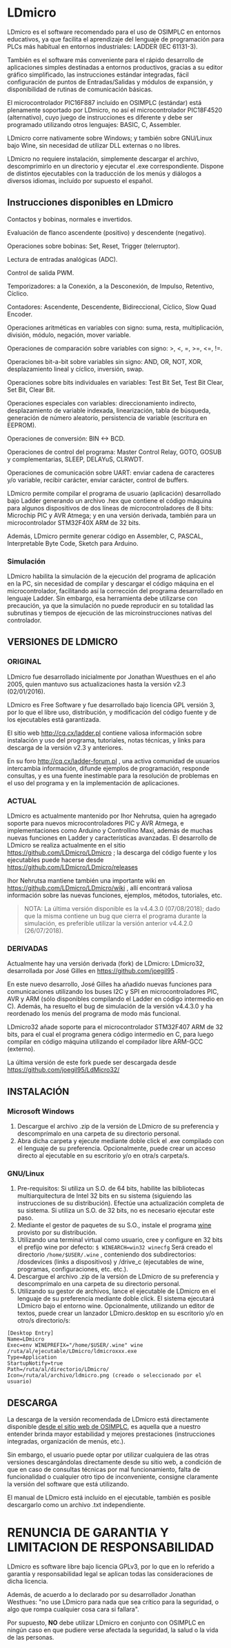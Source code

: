 # LDmicro

LDmicro es el software recomendado para el uso de OSIMPLC en entornos educativos, ya que
facilita el aprendizaje del lenguaje de programación para PLCs más habitual en entornos
industriales: LADDER (IEC 61131-3).

También es el software más conveniente para el rápido desarrollo de aplicaciones simples
destinadas a entornos productivos, gracias a su editor gráfico simplificado, las instrucciones
estándar integradas, fácil configuración de puntos de Entradas/Salidas y módulos de
expansión, y disponibilidad de rutinas de comunicación básicas.

El microcontrolador PIC16F887 incluído en OSIMPLC (estándar) está plenamente soportado
por LDmicro, no así el microcontrolador PIC18F4520 (alternativo), cuyo juego de instrucciones
es diferente y debe ser programado utilizando otros lenguajes: BASIC, C, Assembler.

LDmicro corre nativamente sobre Windows; y también sobre GNU/Linux bajo Wine, sin
necesidad de utilizar DLL externas o no libres.

LDmicro no requiere instalación, simplemente descargar el archivo, descomprimirlo en un
directorio y ejecutar el .exe correspondiente. Dispone de distintos ejecutables con la traducción
de los menús y diálogos a diversos idiomas, incluído por supuesto el español.

## Instrucciones disponibles en LDmicro

Contactos y bobinas, normales e invertidos.

Evaluación de flanco ascendente (positivo) y descendente (negativo).

Operaciones sobre bobinas: Set, Reset, Trigger (telerruptor).

Lectura de entradas analógicas (ADC).

Control de salida PWM.

Temporizadores: a la Conexión, a la Desconexión, de Impulso, Retentivo, Cíclico.

Contadores: Ascendente, Descendente, Bidireccional, Cíclico, Slow Quad Encoder.

Operaciones aritméticas en variables con signo: suma, resta, multiplicación, división,
módulo, negación, mover variable.

Operaciones de comparación sobre variables con signo: >, <, =, >=, <=, !=.

Operaciones bit-a-bit sobre variables sin signo: AND, OR, NOT, XOR, desplazamiento
lineal y cíclico, inversión, swap.

Operaciones sobre bits individuales en variables: Test Bit Set, Test Bit Clear, Set Bit,
Clear Bit.

Operaciones especiales con variables: direccionamiento indirecto, desplazamiento de
variable indexada, linearización, tabla de búsqueda, generación de número aleatorio,
persistencia de variable (escritura en EEPROM).

Operaciones de conversión: BIN <-> BCD.

Operaciones de control del programa: Master Control Relay, GOTO, GOSUB y
complementarias, SLEEP, DELAYuS, CLRWDT.

Operaciones de comunicación sobre UART: enviar cadena de caracteres y/o variable,
recibir carácter, enviar carácter, control de buffers.

LDmicro permite compilar el programa de usuario (aplicación) desarrollado bajo Ladder
generando un archivo .hex que contiene el código máquina para algunos dispositivos de dos
líneas de microcontroladores de 8 bits: Microchip PIC y AVR Atmega; y en una versión
derivada, también para un microcontrolador STM32F40X ARM de 32 bits.

Además, LDmicro permite generar código en Assembler, C, PASCAL, Interpretable Byte Code,
Sketch para Arduino.

### Simulación

LDmicro habilita la simulación de la ejecución del programa de aplicación en la PC, sin
necesidad de compilar y descargar el código máquina en el microcontrolador, facilitando así la
corrección del programa desarrollado en lenguaje Ladder.
Sin embargo, esa herramienta debe utilizarse con precaución, ya que la simulación no puede
reproducir en su totalidad las subrutinas y tiempos de ejecución de las microinstrucciones
nativas del controlador.


## VERSIONES DE LDMICRO

### ORIGINAL

LDmicro fue desarrollado inicialmente por Jonathan Wuesthues en el año 2005, quien mantuvo
sus actualizaciones hasta la versión v2.3 (02/01/2016).

LDmicro es Free Software y fue desarrollado bajo licencia GPL versión 3, por lo que el libre
uso, distribución, y modificación del código fuente y de los ejecutables está garantizada.

El sitio web http://cq.cx/ladder.pl contiene valiosa información sobre instalación y uso del
programa, tutoriales, notas técnicas, y links para descarga de la versión v2.3 y anteriores.

En su foro http://cq.cx/ladder-forum.pl , una activa comunidad de usuarios intercambia
información, difunde ejemplos de programación, responde consultas, y es una fuente
inestimable para la resolución de problemas en el uso del programa y en la implementación de
aplicaciones.

### ACTUAL

LDmicro es actualmente mantenido por Ihor Nehrutsa, quien ha agregado soporte para nuevos
microcontroladores PIC y AVR Atmega, e implementaciones como Arduino y Controllino Maxi,
además de muchas nuevas funciones en Ladder y características avanzadas.
El desarrollo de LDmicro se realiza actualmente en el sitio https://github.com/LDmicro/LDmicro ;
la descarga del código fuente y los ejecutables puede hacerse desde https://github.com/LDmicro/LDmicro/releases

Ihor Nehrutsa mantiene también una importante wiki en https://github.com/LDmicro/LDmicro/wiki , allí encontrará valiosa información sobre las nuevas
funciones, ejemplos, métodos, tutoriales, etc.

> NOTA: La última versión disponible es la v4.4.3.0 (07/08/2018); dado que la misma contiene un
> bug que cierra el programa durante la simulación, es preferible utilizar la versión anterior
> v4.4.2.0 (26/07/2018).

### DERIVADAS

Actualmente hay una versión derivada (fork) de LDmicro: LDmicro32, desarrollada por José
Gilles en https://github.com/joegil95 .

En este nuevo desarrollo, José Gilles ha añadido nuevas funciones para comunicaciones
utilizando los buses I2C y SPI en microcontroladores PIC, AVR y ARM (sólo disponibles
compilando el Ladder en código intermedio en C). Además, ha resuelto el bug de
simulación de la versión v4.4.3.0 y ha reordenado los menús del programa de modo
más funcional.

LDmicro32 añade soporte para el microcontrolador STM32F407 ARM de 32 bits, para el cual
el programa genera código intermedio en C, para luego compilar en código máquina
utilizando el compilador libre ARM-GCC (externo).

La última versión de este fork puede ser descargada desde
https://github.com/joegil95/LdMicro32/

## INSTALACIÓN

### Microsoft Windows

1. Descargue el archivo .zip de la versión de LDmicro de su preferencia y
descomprímalo en una carpeta de su directorio personal.
2. Abra dicha carpeta y ejecute mediante doble click el .exe compilado con el lenguaje
de su preferencia. Opcionalmente, puede crear un acceso directo al ejecutable en su
escritorio y/o en otra/s carpeta/s.

### GNU/Linux

1. Pre-requisitos:
Si utiliza un S.O. de 64 bits, habilite las bilbliotecas multiarquitectura de Intel 32 bits
en su sistema (siguiendo las instrucciones de su distribución). Efectúe una actualización
completa de su sistema.
Si utiliza un S.O. de 32 bits, no es necesario ejecutar este paso.
2. Mediante el gestor de paquetes de su S.O., instale el programa [wine](http://winehq.org) provisto por su
distribución.
3. Utilizando una terminal virtual como usuario, cree y configure en 32 bits el prefijo
wine por defecto:
`$ WINEARCH=win32 winecfg`
Será creado el directorio `/home/$USER/.wine` , conteniendo dos subdirectorios:
/dosdevices (links a dispositivos) y /drive_c (ejecutables de wine, programas,
configuraciones, etc. etc.).
5. Descargue el archivo .zip de la versión de LDmicro de su preferencia y
descomprímalo en una carpeta de su directorio personal.
6. Utilizando su gestor de archivos, lance el ejecutable de LDmicro en el lenguaje de su
preferencia mediante doble click. El sistema ejecutará LDmicro bajo el entorno wine.
Opcionalmente, utilizando un editor de textos, puede crear un lanzador
LDmicro.desktop en su escritorio y/o en otro/s directorio/s:

```
[Desktop Entry]
Name=LDmicro
Exec=env WINEPREFIX="/home/$USER/.wine" wine
/ruta/al/ejecutable/LDmicro/ldmicroxxx.exe
Type=Application
StartupNotify=true
Path=/ruta/al/directorio/LDmicro/
Icon=/ruta/al/archivo/ldmicro.png (creado o seleccionado por el usuario)
```

## DESCARGA

La descarga de la versión recomendada de LDmicro está directamente disponible [desde el sitio
web de OSIMPLC](http://osimplc.com/downloads), es aquella que a nuestro entender brinda mayor estabilidad y mejores
prestaciones (instrucciones integradas, organización de menús, etc.).

Sin embargo, el usuario puede optar por utilizar cualquiera de las otras versiones
descargándolas directamente desde su sitio web, a condición de que en caso de consultas
técnicas por mal funcionamiento, falta de funcionalidad o cualquier otro tipo de inconveniente,
consigne claramente la versión del software que está utilizando.

El manual de LDmicro está incluído en el ejecutable, también es posible descargarlo como un
archivo .txt independiente.


RENUNCIA DE GARANTIA Y LIMITACION DE RESPONSABILIDAD
==========

LDmicro es software libre bajo licencia GPLv3, por lo que en lo referido a garantía y
responsabilidad legal se aplican todas las consideraciones de dicha licencia.

Además, de acuerdo a lo declarado por su desarrollador Jonathan Westhues: "no use LDmicro
para nada que sea crítico para la seguridad, o algo que rompa cualquier cosa cara si fallara".

Por supuesto, **NO** debe utilizar LDmicro en conjunto con OSIMPLC en ningún caso en que
pudiere verse afectada la seguridad, la salud o la vida de las personas.

